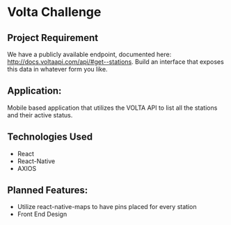 # Volta Challenge
## Project Requirement
We have a publicly available endpoint, documented here: http://docs.voltaapi.com/api/#get--stations. Build an interface that exposes this data in whatever form you like.

## Application:
Mobile based application that utilizes the VOLTA API to list all the stations and their active status.


## Technologies Used
- React
- React-Native
- AXIOS


## Planned Features:
- Utilize react-native-maps to have pins placed for every station
- Front End Design

